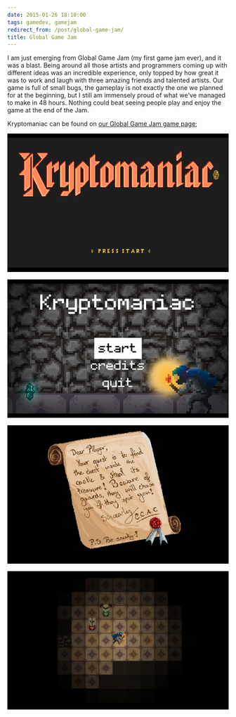 ```yaml
---
date: 2015-01-26 18:10:00
tags: gamedev, gamejam
redirect_from: /post/global-game-jam/
title: Global Game Jam
---
```


I am just emerging from Global Game Jam (my first game jam ever), and it was a blast. Being around all those artists and programmers coming up with different ideas was an incredible experience, only topped by how great it was to work and laugh with three amazing friends and talented artists. Our game is full of small bugs, the gameplay is not exactly the one we planned for at the beginning, but I still am immensely proud of what we've managed to make in 48 hours. Nothing could beat seeing people play and enjoy the game at the end of the Jam.

Kryptomaniac can be found on [our Global Game Jam game page](http://globalgamejam.org/2015/games/kryptomaniac);

![Title Screen](/static/media/2015/01/ggj15_01_title.png)

![Main Menu](/static/media/2015/01/ggj15_02_menu.png)

![Introduction](/static/media/2015/01/ggj15_03_intro.png)

![In game](/static/media/2015/01/ggj15_04_game.png)